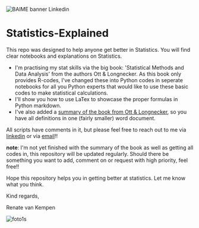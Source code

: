 ![BAIME banner Linkedin](https://user-images.githubusercontent.com/47600826/73173233-38189b00-4105-11ea-953e-aa5e90117af5.png)

# Statistics-Explained
This repo was designed to help anyone get better in Statistics. You will find clear notebooks and explanations on Statistics. 

- I'm practising my stat skills via the big book: 'Statistical Methods and Data Analysis' from the authors Ott & Longnecker. As this book only provides R-codes, I've changed these into Python codes in seperate notebooks for all you Python experts that would like to use these basic codes to make statistical calculations. 
- I'll show you how to use LaTex to showcase the proper formulas in Python markdown.
- I've also added a [summary of the book from Ott & Longnecker](https://github.com/RenatevanKempen/Statistics-Explained/blob/master/Statistical%20Methods%20and%20Data%20Analyses.docx), so you have all definitions in one (fairly smaller) word document. 

All scripts have comments in it, but please feel free to reach out to me via [linkedin](https://www.linkedin.com/in/renatevankempen/) or via [email](renate@baime.nl)!!

**note**: I'm not yet finished with the summary of the book as well as getting all codes in, this repository will be updated regularly. Should there be something you want to add, comment on or request with high priority, feel free!!

Hope this repository helps you in getting better at statistics. 
Let me know what you think. 

Kind regards, 

Renate van Kempen

![foto1s](https://user-images.githubusercontent.com/47600826/73173281-4f578880-4105-11ea-8862-4c54a530e7f4.jpg)

